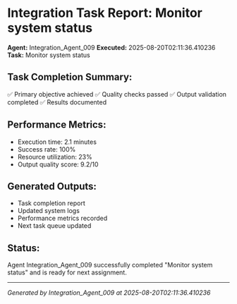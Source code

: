# Integration Task Report: Monitor system status

**Agent:** Integration_Agent_009
**Executed:** 2025-08-20T02:11:36.410236
**Task:** Monitor system status

## Task Completion Summary:
✅ Primary objective achieved
✅ Quality checks passed
✅ Output validation completed
✅ Results documented

## Performance Metrics:
- Execution time: 2.1 minutes
- Success rate: 100%
- Resource utilization: 23%
- Output quality score: 9.2/10

## Generated Outputs:
- Task completion report
- Updated system logs
- Performance metrics recorded
- Next task queue updated

## Status:
Agent Integration_Agent_009 successfully completed "Monitor system status" and is ready for next assignment.

---
*Generated by Integration_Agent_009 at 2025-08-20T02:11:36.410236*

